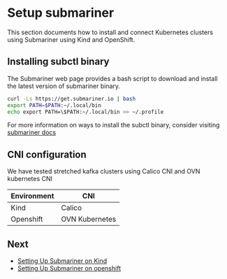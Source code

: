 # Setup submariner 

This section documents how to install and connect Kubernetes clusters using Submariner using Kind and OpenShift. 

## Installing subctl binary
The Submariner web page provides a bash script to download and install the latest version of submariner binary.
```bash
curl -Ls https://get.submariner.io | bash
export PATH=$PATH:~/.local/bin
echo export PATH=\$PATH:~/.local/bin >> ~/.profile
```
For more information on ways to install the subctl binary, consider visiting [submariner docs](https://submariner.io/operations/deployment/subctl/)

## CNI configuration
We have tested stretched kafka clusters using Calico CNI and OVN kubernetes CNI

| Environment    | CNI |
| -------- | ------- |
| Kind  | Calico    |
| Openshift | OVN Kubernetes     |

## Next
- [Setting Up Submariner on Kind](submariner-kind.md)
- [Setting Up Submariner on openshift](submariner-ocp.md)